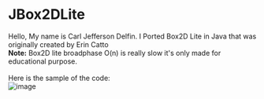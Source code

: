 # JBox2DLite
Hello, My name is Carl Jefferson Delfin. I Ported Box2D Lite in Java that was originally created by Erin Catto
<br><b>Note:</b> Box2D lite broadphase O(n) is really slow it's only made for educational purpose.</br>
<br>Here is the sample of the code:</br>
![image](https://user-images.githubusercontent.com/61503297/189434342-be6cf547-43aa-4826-8bea-e09d46361b6b.png)
